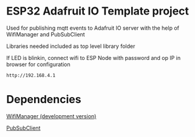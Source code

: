 # ESP32 Adafruit IO Template project

Used for publishing mqtt events to Adafruit IO server with the help of WifiManager and PubSubClient

Libraries needed included as top level library folder


If LED is blinkin, connect wifi to ESP Node with password and op IP in browser for configuration
```
http://192.168.4.1
```


# Dependencies

[WifiManager (development version)](https://github.com/tzapu/WiFiManager/tree/development)

[PubSubClient](https://github.com/knolleary/pubsubclient)
